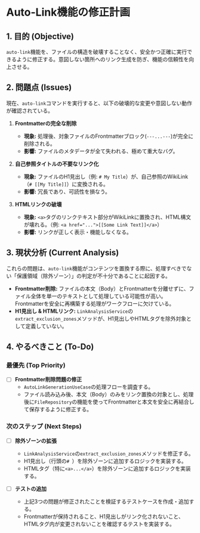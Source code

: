 # Auto-Link機能の修正計画

## 1. 目的 (Objective)

`auto-link`機能を、ファイルの構造を破壊することなく、安全かつ正確に実行できるように修正する。意図しない箇所へのリンク生成を防ぎ、機能の信頼性を向上させる。

## 2. 問題点 (Issues)

現在、`auto-link`コマンドを実行すると、以下の破壊的な変更や意図しない動作が確認されている。

1.  **Frontmatterの完全な削除**
    - **現象:** 処理後、対象ファイルのFrontmatterブロック(`---...---`)が完全に削除される。
    - **影響:** ファイルのメタデータが全て失われる、極めて重大なバグ。

2.  **自己参照タイトルの不要なリンク化**
    - **現象:** ファイルのH1見出し（例: `# My Title`）が、自己参照のWikiLink（`# [[My Title]]`）に変換される。
    - **影響:** 冗長であり、可読性を損なう。

3.  **HTMLリンクの破壊**
    - **現象:** `<a>`タグのリンクテキスト部分がWikiLinkに置換され、HTML構文が壊れる。（例: `<a href="...">[[Some Link Text]]</a>`）
    - **影響:** リンクが正しく表示・機能しなくなる。

## 3. 現状分析 (Current Analysis)

これらの問題は、`auto-link`機能がコンテンツを置換する際に、処理すべきでない「保護領域（除外ゾーン）」の判定が不十分であることに起因する。

-   **Frontmatter削除:** ファイルの本文（Body）とFrontmatterを分離せずに、ファイル全体を単一のテキストとして処理している可能性が高い。Frontmatterを安全に再構築する処理がワークフローに欠けている。
-   **H1見出し & HTMLリンク:** `LinkAnalysisService`の`extract_exclusion_zones`メソッドが、H1見出しやHTMLタグを除外対象として定義していない。

## 4. やるべきこと (To-Do)

### 最優先 (Top Priority)

- [ ] **Frontmatter削除問題の修正**
    - `AutoLinkGenerationUseCase`の処理フローを調査する。
    - ファイル読み込み後、本文（Body）のみをリンク置換の対象とし、処理後に`FileRepository`の機能を使ってFrontmatterと本文を安全に再結合して保存するように修正する。

### 次のステップ (Next Steps)

- [ ] **除外ゾーンの拡張**
    - `LinkAnalysisService`の`extract_exclusion_zones`メソッドを修正する。
    - H1見出し（行頭の`# `）を除外ゾーンに追加するロジックを実装する。
    - HTMLタグ（特に`<a>...</a>`）を除外ゾーンに追加するロジックを実装する。

- [ ] **テストの追加**
    - 上記3つの問題が修正されたことを検証するテストケースを作成・追加する。
    - Frontmatterが保持されること、H1見出しがリンク化されないこと、HTMLタグ内が変更されないことを確認するテストを実装する。
